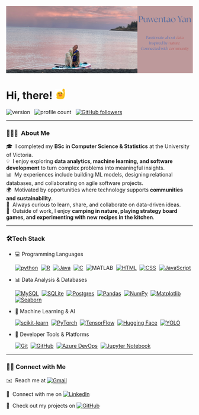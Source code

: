 ![Header](assets/tao_header.png "Header")

# Hi, there! <img width="30" src=assets/blob_wave.png alt="blob wave" />


![version](https://img.shields.io/badge/version-2025-informational) &nbsp;
![profile count](https://komarev.com/ghpvc/?username=Puwentao-Yan&color=blue) &nbsp;
[![GitHub followers](https://img.shields.io/github/followers/Puwentao-Yan?label=Follow&style=social)](https://github.com/Puwentao-Yan) &nbsp;

---

### 👨🏻‍💻 &nbsp;About Me  

🎓 &nbsp;I completed my **BSc in Computer Science & Statistics** at the University of Victoria.  
💡 &nbsp;I enjoy exploring **data analytics, machine learning, and software development** to turn complex problems into meaningful insights.  
📊 &nbsp;My experiences include building ML models, designing relational databases, and collaborating on agile software projects.   
🌍 &nbsp;Motivated by opportunities where technology supports **communities and sustainability**.   
💬 &nbsp;Always curious to learn, share, and collaborate on data-driven ideas.  
🎯 &nbsp;Outside of work, I enjoy **camping in nature, playing strategy board games, and experimenting with new recipes in the kitchen**.

---

### 🛠️Tech Stack

- 💻 Programming Languages
  
    [![python](https://img.shields.io/badge/Python-3776AB.svg?style=flat&logo=python)](https://www.python.org)&nbsp;
    [![R](https://img.shields.io/badge/-script-276DC3.svg?style=flat&logo=R)](https://cran.r-project.org)&nbsp;
    [![Java](https://img.shields.io/badge/Java-%23ED8B00.svg?logo=openjdk&logoColor=white)](#)&nbsp;
    [![C](https://img.shields.io/badge/C-00599C?logo=c&logoColor=white)](#)&nbsp;
    ![MATLAB](https://img.shields.io/badge/MATLAB-3776AB.svg?style=flat&logo=MATLAB)&nbsp;
    [![HTML](https://img.shields.io/badge/HTML-%23E34F26.svg?logo=html5&logoColor=white)](#)&nbsp;
    [![CSS](https://img.shields.io/badge/CSS-639?logo=css&logoColor=fff)](#)&nbsp;
    [![JavaScript](https://img.shields.io/badge/JavaScript-F7DF1E?logo=javascript&logoColor=000)](#)&nbsp;

- 📊 Data Analysis & Databases

    [![MySQL](https://img.shields.io/badge/MySQL-4479A1?logo=mysql&logoColor=fff)](#)&nbsp;
    [![SQLite](https://img.shields.io/badge/SQLite-%2307405e.svg?logo=sqlite&logoColor=white)](#)&nbsp;
    [![Postgres](https://img.shields.io/badge/Postgres-%23316192.svg?logo=postgresql&logoColor=white)](#)&nbsp;
    [![Pandas](https://img.shields.io/badge/Pandas-150458?logo=pandas&logoColor=fff)](#)&nbsp;
    [![NumPy](https://img.shields.io/badge/NumPy-4DABCF?logo=numpy&logoColor=fff)](#)&nbsp;
    [![Matplotlib](https://custom-icon-badges.demolab.com/badge/Matplotlib-71D291?logo=matplotlib&logoColor=fff)](#)&nbsp;
    [![Seaborn](https://img.shields.io/badge/Seaborn-3884FF?logo=Seaborn&logoColor=fff)](#)&nbsp;

- 🤖 Machine Learning & AI

    [![scikit-learn](https://img.shields.io/badge/scikit--learn-%23F7931E.svg?logo=scikit-learn&logoColor=white)](#)&nbsp;
    [![PyTorch](https://img.shields.io/badge/PyTorch-%23EE4C2C.svg?logo=PyTorch&logoColor=white)](#)&nbsp;
    [![TensorFlow](https://img.shields.io/badge/TensorFlow-%23FF6F00.svg?logo=TensorFlow&logoColor=white)](#)&nbsp;
    [![Hugging Face](https://img.shields.io/badge/Hugging%20Face-orange?logo=huggingface&logoColor=#FFD21E)](#)&nbsp;
    [![YOLO](https://img.shields.io/badge/Ultralytics%20YOLO-0B23A9?logo=YOLO&logoColor=fff)](#)&nbsp;

- 🔧 Developer Tools & Platforms

    [![Git](https://img.shields.io/badge/Git-F05032?logo=git&logoColor=fff)](#)&nbsp;
    [![GitHub](https://img.shields.io/badge/GitHub-%23121011.svg?logo=github&logoColor=white)](#)&nbsp;
    [![Azure DevOps](https://custom-icon-badges.demolab.com/badge/Azure%20DevOps-0078D7?logo=azure-devops-white&logoColor=fff)](#)&nbsp;
    [![Jupyter Notebook](https://img.shields.io/badge/jupyter-%23FA0F00.svg?logo=jupyter&logoColor=white)](#)&nbsp;

---

### 🤝🏻 Connect with Me

✉️ &nbsp;Reach me at <a href="mailto:yanpuwentao@gmail.com"><img alt="Gmail" src="https://img.shields.io/badge/Gmail-D14836?style=flat&logo=gmail&logoColor=white" /></a> &nbsp;

📄 &nbsp;Connect with me on <a href="https://www.linkedin.com/in/puwentao-yan/"><img alt="LinkedIn" src="https://img.shields.io/badge/linkedin%20-%230077B5.svg?&style=flat&logo=linkedin&logoColor=white"/></a> &nbsp; 

🔗 &nbsp;Check out my projects on <a href="https://github.com/Puwentao-Yan"><img alt="GitHub" src="https://img.shields.io/badge/GitHub-%23121011.svg?logo=github&logoColor=white"/></a> &nbsp;

